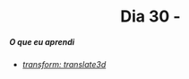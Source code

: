 <h1 align= "center">
 <a>Dia 30 -  </a>
</h1>



 ##### O que eu aprendi
* *[transform: translate3d](https://www.w3schools.com/cssref/pr_margin-left.asp)*










